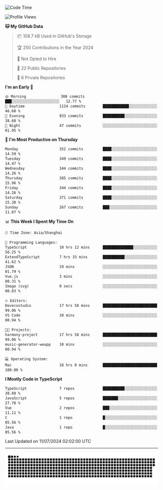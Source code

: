 <!--
<picture>
  <source
    srcset="https://github-readme-stats.vercel.app/api?username=kevinxft&show_icons=true&theme=dark"
    media="(prefers-color-scheme: dark)"
  />
  <source
    srcset="https://github-readme-stats.vercel.app/api?username=kevinxft&show_icons=true"
    media="(prefers-color-scheme: light), (prefers-color-scheme: no-preference)"
  />
  <img src="https://github-readme-stats.vercel.app/api?username=kevinxft&show_icons=true" />
</picture>
-->

<!--START_SECTION:waka-->
![Code Time](http://img.shields.io/badge/Code%20Time-1%2C659%20hrs%2017%20mins-blue)

![Profile Views](http://img.shields.io/badge/Profile%20Views-6-blue)

**🐱 My GitHub Data** 

> 📦 108.7 kB Used in GitHub's Storage 
 > 
> 🏆 250 Contributions in the Year 2024
 > 
> 🚫 Not Opted to Hire
 > 
> 📜 22 Public Repositories 
 > 
> 🔑 6 Private Repositories 
 > 
**I'm an Early 🐤** 

```text
🌞 Morning                308 commits         ███░░░░░░░░░░░░░░░░░░░░░░   12.77 % 
🌆 Daytime                1124 commits        ████████████░░░░░░░░░░░░░   46.60 % 
🌃 Evening                933 commits         ██████████░░░░░░░░░░░░░░░   38.68 % 
🌙 Night                  47 commits          ░░░░░░░░░░░░░░░░░░░░░░░░░   01.95 % 
```
📅 **I'm Most Productive on Thursday** 

```text
Monday                   352 commits         ████░░░░░░░░░░░░░░░░░░░░░   14.59 % 
Tuesday                  349 commits         ████░░░░░░░░░░░░░░░░░░░░░   14.47 % 
Wednesday                344 commits         ████░░░░░░░░░░░░░░░░░░░░░   14.26 % 
Thursday                 385 commits         ████░░░░░░░░░░░░░░░░░░░░░   15.96 % 
Friday                   344 commits         ████░░░░░░░░░░░░░░░░░░░░░   14.26 % 
Saturday                 371 commits         ████░░░░░░░░░░░░░░░░░░░░░   15.38 % 
Sunday                   267 commits         ███░░░░░░░░░░░░░░░░░░░░░░   11.07 % 
```


📊 **This Week I Spent My Time On** 

```text
🕑︎ Time Zone: Asia/Shanghai

💬 Programming Languages: 
TypeScript               10 hrs 12 mins      ██████████████░░░░░░░░░░░   56.25 % 
ExtendTypeScript         7 hrs 33 mins       ██████████░░░░░░░░░░░░░░░   41.62 % 
JSON                     19 mins             ░░░░░░░░░░░░░░░░░░░░░░░░░   01.79 % 
Vue.js                   3 mins              ░░░░░░░░░░░░░░░░░░░░░░░░░   00.31 % 
Image (svg)              0 secs              ░░░░░░░░░░░░░░░░░░░░░░░░░   00.03 % 

🔥 Editors: 
Devecostudio             17 hrs 58 mins      █████████████████████████   99.06 % 
VS Code                  10 mins             ░░░░░░░░░░░░░░░░░░░░░░░░░   00.94 % 

🐱‍💻 Projects: 
harmony-project          17 hrs 58 mins      █████████████████████████   99.06 % 
music-generator-weapp    10 mins             ░░░░░░░░░░░░░░░░░░░░░░░░░   00.94 % 

💻 Operating System: 
Mac                      18 hrs 8 mins       █████████████████████████   100.00 % 
```

**I Mostly Code in TypeScript** 

```text
TypeScript               7 repos             ██████████░░░░░░░░░░░░░░░   38.89 % 
JavaScript               5 repos             ███████░░░░░░░░░░░░░░░░░░   27.78 % 
Vue                      2 repos             ███░░░░░░░░░░░░░░░░░░░░░░   11.11 % 
C                        1 repo              █░░░░░░░░░░░░░░░░░░░░░░░░   05.56 % 
Java                     1 repo              █░░░░░░░░░░░░░░░░░░░░░░░░   05.56 % 
```




 Last Updated on 11/07/2024 02:02:00 UTC
<!--END_SECTION:waka-->

---

<picture>
  <source media="(prefers-color-scheme: dark)" srcset="https://raw.githubusercontent.com/kevinxft/kevinxft/output/github-contribution-grid-snake-dark.svg">
  <source media="(prefers-color-scheme: light)" srcset="https://raw.githubusercontent.com/kevinxft/kevinxft/output/github-contribution-grid-snake.svg">
  <img alt="github contribution grid snake animation" src="https://raw.githubusercontent.com/kevinxft/kevinxft/output/github-contribution-grid-snake.svg">
</picture>